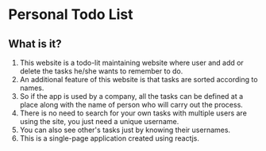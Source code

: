 # Personal Todo List

## What is it?

1. This website is a todo-lit maintaining website where user and add or delete the tasks he/she wants to remember to do.
2. An additional feature of this website is that tasks are sorted according to names.
3. So if the app is used by a company, all the tasks can be defined at a place along with the name of person who will carry out the process. 
4. There is no need to search for your own tasks with multiple users are using the site, you just need a unique username.
5. You can also see other's tasks just by knowing their usernames.
6. This is a single-page application created using reactjs.
